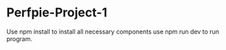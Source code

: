 # Perfpie-Project-1
Use npm install to install all necessary components
use npm run dev to run program. 